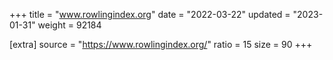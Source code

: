 +++
title = "www.rowlingindex.org"
date = "2022-03-22"
updated = "2023-01-31"
weight = 92184

[extra]
source = "https://www.rowlingindex.org/"
ratio = 15
size = 90
+++
